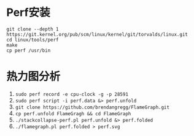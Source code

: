 # Perf安装
```
git clone --depth 1 https://git.kernel.org/pub/scm/linux/kernel/git/torvalds/linux.git
cd linux/tools/perf
make
cp perf /usr/bin
```

# 热力图分析
1. `sudo perf record -e cpu-clock -g -p 28591`
2. `sudo perf script -i perf.data &> perf.unfold`
3. `git clone https://github.com/brendangregg/FlameGraph.git`
4. `cp perf.unfold FlameGragh && cd FlameGraph`
5. `./stackcollapse-perf.pl perf.unfold &> perf.folded`
6. `./flamegraph.pl perf.folded > perf.svg`
